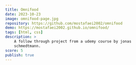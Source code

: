 ```yaml
---
title: Omnifood
date: 2023-10-23
image: omnifood-page.jpg
repository: https://github.com/mostafaei2002/omnifood
demo: https://mostafaei2002.github.io/omnifood/
tags: [html, css]
description: >
    A follow through project from a udemy course by jonas
    schmedtmann.
score: 5
publish: true
---
```

